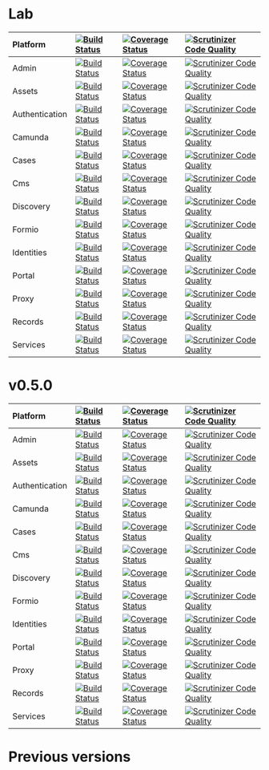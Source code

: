 # Lab

| Platform | [![Build Status](https://travis-ci.org/DigitalState/Platform.svg?branch=develop)](https://travis-ci.org/DigitalState/Platform) | [![Coverage Status](https://coveralls.io/repos/github/DigitalState/Platform/badge.svg?branch=develop)](https://coveralls.io/github/DigitalState/Platform?branch=develop) | [![Scrutinizer Code Quality](https://scrutinizer-ci.com/g/DigitalState/Platform/badges/quality-score.png?b=develop)](https://scrutinizer-ci.com/g/DigitalState/Platform/?branch=develop) |
| :-- | :-- | :-- | :-- |
| Admin | [![Build Status](https://travis-ci.org/DigitalState/Admin.svg?branch=develop)](https://travis-ci.org/DigitalState/Admin) | [![Coverage Status](https://coveralls.io/repos/github/DigitalState/Admin/badge.svg?branch=develop)](https://coveralls.io/github/DigitalState/Admin?branch=develop) | [![Scrutinizer Code Quality](https://scrutinizer-ci.com/g/DigitalState/Admin/badges/quality-score.png?b=develop)](https://scrutinizer-ci.com/g/DigitalState/Admin/?branch=develop) |
| Assets | [![Build Status](https://travis-ci.org/DigitalState/Assets.svg?branch=develop)](https://travis-ci.org/DigitalState/Assets) | [![Coverage Status](https://coveralls.io/repos/github/DigitalState/Assets/badge.svg?branch=develop)](https://coveralls.io/github/DigitalState/Assets?branch=develop) | [![Scrutinizer Code Quality](https://scrutinizer-ci.com/g/DigitalState/Assets/badges/quality-score.png?b=develop)](https://scrutinizer-ci.com/g/DigitalState/Assets/?branch=develop) |
| Authentication | [![Build Status](https://travis-ci.org/DigitalState/Authentication.svg?branch=develop)](https://travis-ci.org/DigitalState/Authentication) | [![Coverage Status](https://coveralls.io/repos/github/DigitalState/Authentication/badge.svg?branch=develop)](https://coveralls.io/github/DigitalState/Authentication?branch=develop) | [![Scrutinizer Code Quality](https://scrutinizer-ci.com/g/DigitalState/Authentication/badges/quality-score.png?b=develop)](https://scrutinizer-ci.com/g/DigitalState/Authentication/?branch=develop) |
| Camunda | [![Build Status](https://travis-ci.org/DigitalState/Camunda.svg?branch=develop)](https://travis-ci.org/DigitalState/Camunda) | [![Coverage Status](https://coveralls.io/repos/github/DigitalState/Camunda/badge.svg?branch=develop)](https://coveralls.io/github/DigitalState/Camunda?branch=develop) | [![Scrutinizer Code Quality](https://scrutinizer-ci.com/g/DigitalState/Camunda/badges/quality-score.png?b=develop)](https://scrutinizer-ci.com/g/DigitalState/Camunda/?branch=develop) |
| Cases | [![Build Status](https://travis-ci.org/DigitalState/Cases.svg?branch=develop)](https://travis-ci.org/DigitalState/Cases) | [![Coverage Status](https://coveralls.io/repos/github/DigitalState/Cases/badge.svg?branch=develop)](https://coveralls.io/github/DigitalState/Cases?branch=develop) | [![Scrutinizer Code Quality](https://scrutinizer-ci.com/g/DigitalState/Cases/badges/quality-score.png?b=develop)](https://scrutinizer-ci.com/g/DigitalState/Cases/?branch=develop) |
| Cms | [![Build Status](https://travis-ci.org/DigitalState/Cms.svg?branch=develop)](https://travis-ci.org/DigitalState/Cms) | [![Coverage Status](https://coveralls.io/repos/github/DigitalState/Cms/badge.svg?branch=develop)](https://coveralls.io/github/DigitalState/Cms?branch=develop) | [![Scrutinizer Code Quality](https://scrutinizer-ci.com/g/DigitalState/Cms/badges/quality-score.png?b=develop)](https://scrutinizer-ci.com/g/DigitalState/Cms/?branch=develop) |
| Discovery | [![Build Status](https://travis-ci.org/DigitalState/Discovery.svg?branch=develop)](https://travis-ci.org/DigitalState/Discovery) | [![Coverage Status](https://coveralls.io/repos/github/DigitalState/Discovery/badge.svg?branch=develop)](https://coveralls.io/github/DigitalState/Discovery?branch=develop) | [![Scrutinizer Code Quality](https://scrutinizer-ci.com/g/DigitalState/Discovery/badges/quality-score.png?b=develop)](https://scrutinizer-ci.com/g/DigitalState/Discovery/?branch=develop) |
| Formio | [![Build Status](https://travis-ci.org/DigitalState/Formio.svg?branch=develop)](https://travis-ci.org/DigitalState/Formio) | [![Coverage Status](https://coveralls.io/repos/github/DigitalState/Formio/badge.svg?branch=develop)](https://coveralls.io/github/DigitalState/Formio?branch=develop) | [![Scrutinizer Code Quality](https://scrutinizer-ci.com/g/DigitalState/Formio/badges/quality-score.png?b=develop)](https://scrutinizer-ci.com/g/DigitalState/Formio/?branch=develop) |
| Identities | [![Build Status](https://travis-ci.org/DigitalState/Identities.svg?branch=develop)](https://travis-ci.org/DigitalState/Identities) | [![Coverage Status](https://coveralls.io/repos/github/DigitalState/Identities/badge.svg?branch=develop)](https://coveralls.io/github/DigitalState/Identities?branch=develop) | [![Scrutinizer Code Quality](https://scrutinizer-ci.com/g/DigitalState/Identities/badges/quality-score.png?b=develop)](https://scrutinizer-ci.com/g/DigitalState/Identities/?branch=develop) |
| Portal | [![Build Status](https://travis-ci.org/DigitalState/Portal.svg?branch=develop)](https://travis-ci.org/DigitalState/Portal) | [![Coverage Status](https://coveralls.io/repos/github/DigitalState/Portal/badge.svg?branch=develop)](https://coveralls.io/github/DigitalState/Portal?branch=develop) | [![Scrutinizer Code Quality](https://scrutinizer-ci.com/g/DigitalState/Portal/badges/quality-score.png?b=develop)](https://scrutinizer-ci.com/g/DigitalState/Portal/?branch=develop) |
| Proxy | [![Build Status](https://travis-ci.org/DigitalState/Proxy.svg?branch=develop)](https://travis-ci.org/DigitalState/Proxy) | [![Coverage Status](https://coveralls.io/repos/github/DigitalState/Proxy/badge.svg?branch=develop)](https://coveralls.io/github/DigitalState/Proxy?branch=develop) | [![Scrutinizer Code Quality](https://scrutinizer-ci.com/g/DigitalState/Proxy/badges/quality-score.png?b=develop)](https://scrutinizer-ci.com/g/DigitalState/Proxy/?branch=develop) |
| Records | [![Build Status](https://travis-ci.org/DigitalState/Records.svg?branch=develop)](https://travis-ci.org/DigitalState/Records) | [![Coverage Status](https://coveralls.io/repos/github/DigitalState/Records/badge.svg?branch=develop)](https://coveralls.io/github/DigitalState/Records?branch=develop) | [![Scrutinizer Code Quality](https://scrutinizer-ci.com/g/DigitalState/Records/badges/quality-score.png?b=develop)](https://scrutinizer-ci.com/g/DigitalState/Records/?branch=develop) |
| Services | [![Build Status](https://travis-ci.org/DigitalState/Services.svg?branch=develop)](https://travis-ci.org/DigitalState/Services) | [![Coverage Status](https://coveralls.io/repos/github/DigitalState/Services/badge.svg?branch=develop)](https://coveralls.io/github/DigitalState/Services?branch=develop) | [![Scrutinizer Code Quality](https://scrutinizer-ci.com/g/DigitalState/Services/badges/quality-score.png?b=develop)](https://scrutinizer-ci.com/g/DigitalState/Services/?branch=develop) |

# v0.5.0

| Platform | [![Build Status](https://travis-ci.org/DigitalState/Platform.svg?branch=master)](https://travis-ci.org/DigitalState/Platform) | [![Coverage Status](https://coveralls.io/repos/github/DigitalState/Platform/badge.svg?branch=master)](https://coveralls.io/github/DigitalState/Platform?branch=master) | [![Scrutinizer Code Quality](https://scrutinizer-ci.com/g/DigitalState/Platform/badges/quality-score.png?b=master)](https://scrutinizer-ci.com/g/DigitalState/Platform/?branch=master) |
| :-- | :-- | :-- | :-- |
| Admin | [![Build Status](https://travis-ci.org/DigitalState/Admin.svg?branch=master)](https://travis-ci.org/DigitalState/Admin) | [![Coverage Status](https://coveralls.io/repos/github/DigitalState/Admin/badge.svg?branch=master)](https://coveralls.io/github/DigitalState/Admin?branch=master) | [![Scrutinizer Code Quality](https://scrutinizer-ci.com/g/DigitalState/Admin/badges/quality-score.png?b=master)](https://scrutinizer-ci.com/g/DigitalState/Admin/?branch=master) |
| Assets | [![Build Status](https://travis-ci.org/DigitalState/Assets.svg?branch=master)](https://travis-ci.org/DigitalState/Assets) | [![Coverage Status](https://coveralls.io/repos/github/DigitalState/Assets/badge.svg?branch=master)](https://coveralls.io/github/DigitalState/Assets?branch=master) | [![Scrutinizer Code Quality](https://scrutinizer-ci.com/g/DigitalState/Assets/badges/quality-score.png?b=master)](https://scrutinizer-ci.com/g/DigitalState/Assets/?branch=master) |
| Authentication | [![Build Status](https://travis-ci.org/DigitalState/Authentication.svg?branch=master)](https://travis-ci.org/DigitalState/Authentication) | [![Coverage Status](https://coveralls.io/repos/github/DigitalState/Authentication/badge.svg?branch=master)](https://coveralls.io/github/DigitalState/Authentication?branch=master) | [![Scrutinizer Code Quality](https://scrutinizer-ci.com/g/DigitalState/Authentication/badges/quality-score.png?b=master)](https://scrutinizer-ci.com/g/DigitalState/Authentication/?branch=master) |
| Camunda | [![Build Status](https://travis-ci.org/DigitalState/Camunda.svg?branch=master)](https://travis-ci.org/DigitalState/Camunda) | [![Coverage Status](https://coveralls.io/repos/github/DigitalState/Camunda/badge.svg?branch=master)](https://coveralls.io/github/DigitalState/Camunda?branch=master) | [![Scrutinizer Code Quality](https://scrutinizer-ci.com/g/DigitalState/Camunda/badges/quality-score.png?b=master)](https://scrutinizer-ci.com/g/DigitalState/Camunda/?branch=master) |
| Cases | [![Build Status](https://travis-ci.org/DigitalState/Cases.svg?branch=master)](https://travis-ci.org/DigitalState/Cases) | [![Coverage Status](https://coveralls.io/repos/github/DigitalState/Cases/badge.svg?branch=master)](https://coveralls.io/github/DigitalState/Cases?branch=master) | [![Scrutinizer Code Quality](https://scrutinizer-ci.com/g/DigitalState/Cases/badges/quality-score.png?b=master)](https://scrutinizer-ci.com/g/DigitalState/Cases/?branch=master) |
| Cms | [![Build Status](https://travis-ci.org/DigitalState/Cms.svg?branch=master)](https://travis-ci.org/DigitalState/Cms) | [![Coverage Status](https://coveralls.io/repos/github/DigitalState/Cms/badge.svg?branch=master)](https://coveralls.io/github/DigitalState/Cms?branch=master) | [![Scrutinizer Code Quality](https://scrutinizer-ci.com/g/DigitalState/Cms/badges/quality-score.png?b=master)](https://scrutinizer-ci.com/g/DigitalState/Cms/?branch=master) |
| Discovery | [![Build Status](https://travis-ci.org/DigitalState/Discovery.svg?branch=master)](https://travis-ci.org/DigitalState/Discovery) | [![Coverage Status](https://coveralls.io/repos/github/DigitalState/Discovery/badge.svg?branch=master)](https://coveralls.io/github/DigitalState/Discovery?branch=master) | [![Scrutinizer Code Quality](https://scrutinizer-ci.com/g/DigitalState/Discovery/badges/quality-score.png?b=master)](https://scrutinizer-ci.com/g/DigitalState/Discovery/?branch=master) |
| Formio | [![Build Status](https://travis-ci.org/DigitalState/Formio.svg?branch=master)](https://travis-ci.org/DigitalState/Formio) | [![Coverage Status](https://coveralls.io/repos/github/DigitalState/Formio/badge.svg?branch=master)](https://coveralls.io/github/DigitalState/Formio?branch=master) | [![Scrutinizer Code Quality](https://scrutinizer-ci.com/g/DigitalState/Formio/badges/quality-score.png?b=master)](https://scrutinizer-ci.com/g/DigitalState/Formio/?branch=master) |
| Identities | [![Build Status](https://travis-ci.org/DigitalState/Identities.svg?branch=master)](https://travis-ci.org/DigitalState/Identities) | [![Coverage Status](https://coveralls.io/repos/github/DigitalState/Identities/badge.svg?branch=master)](https://coveralls.io/github/DigitalState/Identities?branch=master) | [![Scrutinizer Code Quality](https://scrutinizer-ci.com/g/DigitalState/Identities/badges/quality-score.png?b=master)](https://scrutinizer-ci.com/g/DigitalState/Identities/?branch=master) |
| Portal | [![Build Status](https://travis-ci.org/DigitalState/Portal.svg?branch=master)](https://travis-ci.org/DigitalState/Portal) | [![Coverage Status](https://coveralls.io/repos/github/DigitalState/Portal/badge.svg?branch=master)](https://coveralls.io/github/DigitalState/Portal?branch=master) | [![Scrutinizer Code Quality](https://scrutinizer-ci.com/g/DigitalState/Portal/badges/quality-score.png?b=master)](https://scrutinizer-ci.com/g/DigitalState/Portal/?branch=master) |
| Proxy | [![Build Status](https://travis-ci.org/DigitalState/Proxy.svg?branch=master)](https://travis-ci.org/DigitalState/Proxy) | [![Coverage Status](https://coveralls.io/repos/github/DigitalState/Proxy/badge.svg?branch=master)](https://coveralls.io/github/DigitalState/Proxy?branch=master) | [![Scrutinizer Code Quality](https://scrutinizer-ci.com/g/DigitalState/Proxy/badges/quality-score.png?b=master)](https://scrutinizer-ci.com/g/DigitalState/Proxy/?branch=master) |
| Records | [![Build Status](https://travis-ci.org/DigitalState/Records.svg?branch=master)](https://travis-ci.org/DigitalState/Records) | [![Coverage Status](https://coveralls.io/repos/github/DigitalState/Records/badge.svg?branch=master)](https://coveralls.io/github/DigitalState/Records?branch=master) | [![Scrutinizer Code Quality](https://scrutinizer-ci.com/g/DigitalState/Records/badges/quality-score.png?b=master)](https://scrutinizer-ci.com/g/DigitalState/Records/?branch=master) |
| Services | [![Build Status](https://travis-ci.org/DigitalState/Services.svg?branch=master)](https://travis-ci.org/DigitalState/Services) | [![Coverage Status](https://coveralls.io/repos/github/DigitalState/Services/badge.svg?branch=master)](https://coveralls.io/github/DigitalState/Services?branch=master) | [![Scrutinizer Code Quality](https://scrutinizer-ci.com/g/DigitalState/Services/badges/quality-score.png?b=master)](https://scrutinizer-ci.com/g/DigitalState/Services/?branch=master) |

# Previous versions


